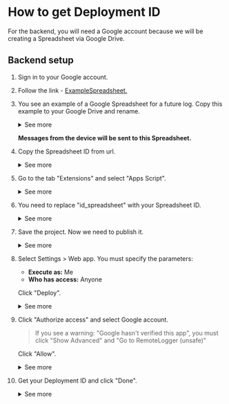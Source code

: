 # How to get Deployment ID
For the backend, you will need a Google account because we will be creating a Spreadsheet via Google Drive.
## Backend setup
1. Sign in to your Google account.
2. Follow the link - [ExampleSpreadsheet.](https://docs.google.com/spreadsheets/d/14cy6SPEx61rtszgGKNYLHsnulwta8khzsiNDOIPnHsU/edit?usp=sharing)
3. You see an example of a Google Spreadsheet for a future log. Copy this example to your Google Drive and rename.
      <details>
      <summary>See more</summary>

      ![Make a copy](https://github.com/stalker-66/RealTimeLog/blob/f1f8cbed86b519e3d7dd067033dc00cdc20dbdeb/Docs/res/1.png?raw=true)
      ![Make a copy](https://github.com/stalker-66/RealTimeLog/blob/f1f8cbed86b519e3d7dd067033dc00cdc20dbdeb/Docs/res/2.png?raw=true)

      </details>
      
     **Messages from the device will be sent to this Spreadsheet.**
4. Copy the Spreadsheet ID from url.
      <details>
      <summary>See more</summary>

      ![Make a copy](https://github.com/stalker-66/RealTimeLog/blob/f1f8cbed86b519e3d7dd067033dc00cdc20dbdeb/Docs/res/3.png?raw=true)

      </details>
 5. Go to the tab "Extensions" and select "Apps Script".
      <details>
      <summary>See more</summary>

      ![Make a copy](https://github.com/stalker-66/RealTimeLog/blob/f1f8cbed86b519e3d7dd067033dc00cdc20dbdeb/Docs/res/4.png?raw=true)

      </details>
 6. You need to replace "id_spreadsheet" with your Spreadsheet ID.
      <details>
      <summary>See more</summary>

      ![Make a copy](https://github.com/stalker-66/RealTimeLog/blob/f1f8cbed86b519e3d7dd067033dc00cdc20dbdeb/Docs/res/5.png?raw=true)
      ![Make a copy](https://github.com/stalker-66/RealTimeLog/blob/f1f8cbed86b519e3d7dd067033dc00cdc20dbdeb/Docs/res/6.png?raw=true)

      </details>
 7. Save the project. Now we need to publish it.
      <details>
      <summary>See more</summary>

      ![Make a copy](https://github.com/stalker-66/RealTimeLog/blob/f1f8cbed86b519e3d7dd067033dc00cdc20dbdeb/Docs/res/7.png?raw=true)
      ![Make a copy](https://github.com/stalker-66/RealTimeLog/blob/f1f8cbed86b519e3d7dd067033dc00cdc20dbdeb/Docs/res/8.png?raw=true)

      </details>
8. Select Settings > Web app. You must specify the parameters:
      * **Execute as:** Me
      * **Who has access:** Anyone

      Click "Deploy".
      
      <details>
      <summary>See more</summary>

      ![Make a copy](https://github.com/stalker-66/RealTimeLog/blob/f1f8cbed86b519e3d7dd067033dc00cdc20dbdeb/Docs/res/9.png?raw=true)
      ![Make a copy](https://github.com/stalker-66/RealTimeLog/blob/f1f8cbed86b519e3d7dd067033dc00cdc20dbdeb/Docs/res/10.png?raw=true)

      </details>
9. Click "Authorize access" and select Google account.

      > If you see a warning: "Google hasn't verified this app", you must click "Show Advanced" and "Go to RemoteLogger (unsafe)"
      
      Click "Allow".
      <details>
      <summary>See more</summary>

      ![Make a copy](https://github.com/stalker-66/RealTimeLog/blob/f1f8cbed86b519e3d7dd067033dc00cdc20dbdeb/Docs/res/11.png?raw=true)
      ![Make a copy](https://github.com/stalker-66/RealTimeLog/blob/f1f8cbed86b519e3d7dd067033dc00cdc20dbdeb/Docs/res/12.png?raw=true)
      ![Make a copy](https://github.com/stalker-66/RealTimeLog/blob/f1f8cbed86b519e3d7dd067033dc00cdc20dbdeb/Docs/res/13.png?raw=true)
      ![Make a copy](https://github.com/stalker-66/RealTimeLog/blob/f1f8cbed86b519e3d7dd067033dc00cdc20dbdeb/Docs/res/14.png?raw=true)

      </details>
10. Get your Deployment ID and click "Done".
      <details>
      <summary>See more</summary>

      ![Make a copy](https://github.com/stalker-66/RealTimeLog/blob/f1f8cbed86b519e3d7dd067033dc00cdc20dbdeb/Docs/res/15.png?raw=true)

      </details>
